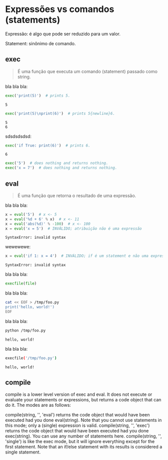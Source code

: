 # Expressões vs comandos (statements)

Expressão: é algo que pode ser reduzido para um valor.

Statement: sinônimo de comando.

## exec

> É uma função que executa um comando (statement) passado como string.

bla bla bla:

``` python
exec('print(5)')  # prints 5.
```

``` comando
5
```

``` python
exec('print(5)\nprint(6)')  # prints 5{newline}6.
```

``` console
5
6
```

sdsdsdsdsd:

``` python
exec('if True: print(6)')  # prints 6.
```

``` console
6
```

``` python
exec('5')  # does nothing and returns nothing.
exec('x = 7')  # does nothing and returns nothing.
```

## eval

> É uma função que retorna o resultado de uma expressão.

bla bla bla:

``` python
x = eval('5')  # x <- 5
x = eval('%d + 6' % x)  # x <- 11
x = eval('abs(%d)' % -100)  # x <- 100
x = eval('x = 5')  # INVÁLIDO; atribuição não é uma expressão
```

``` console
SyntaxError: invalid syntax
```

wewewewe:

``` python
x = eval('if 1: x = 4')  # INVÁLIDO; if é um statement e não uma expressão
```

``` console
SyntaxError: invalid syntax
```

bla bla bla:

``` python
execfile(file)
```

bla bla bla:

``` bash
cat << EOF > /tmp/foo.py
print('hello, world!')
EOF
```

bla bla bla:

``` bash
python /tmp/foo.py
```

``` console
hello, world!
```

bla bla bla:

``` bash
execfile('/tmp/foo.py')
```

``` console
hello, world!
```

## compile

compile is a lower level version of exec and eval. It does not execute
or evaluate your statements or expressions, but returns a code object
that can do it. The modes are as follows:

compile(string, \'\', \'eval\') returns the code object that would
have been executed had you done eval(string). Note that you cannot use
statements in this mode; only a (single) expression is valid.
compile(string, \'\', \'exec\') returns the code object that would
have been executed had you done exec(string). You can use any number
of statements here. compile(string, \'\', \'single\') is like the exec
mode, but it will ignore everything except for the first statement.
Note that an if/else statement with its results is considered a single
statement.
